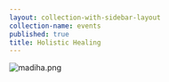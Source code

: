 ```yaml
---
layout: collection-with-sidebar-layout
collection-name: events
published: true
title: Holistic Healing
---
```

![madiha.png]({{site.baseurl}}/media/madiha.png)

